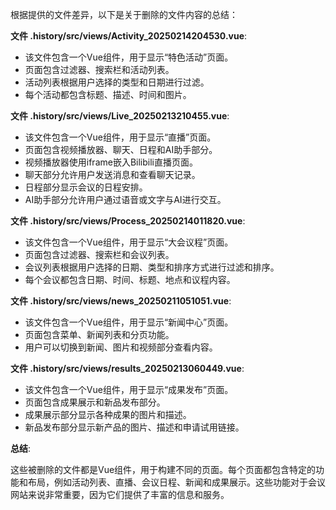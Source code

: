 根据提供的文件差异，以下是关于删除的文件内容的总结：

**文件 .history/src/views/Activity_20250214204530.vue**:

* 该文件包含一个Vue组件，用于显示“特色活动”页面。
* 页面包含过滤器、搜索栏和活动列表。
* 活动列表根据用户选择的类型和日期进行过滤。
* 每个活动都包含标题、描述、时间和图片。

**文件 .history/src/views/Live_20250213210455.vue**:

* 该文件包含一个Vue组件，用于显示“直播”页面。
* 页面包含视频播放器、聊天、日程和AI助手部分。
* 视频播放器使用iframe嵌入Bilibili直播页面。
* 聊天部分允许用户发送消息和查看聊天记录。
* 日程部分显示会议的日程安排。
* AI助手部分允许用户通过语音或文字与AI进行交互。

**文件 .history/src/views/Process_20250214011820.vue**:

* 该文件包含一个Vue组件，用于显示“大会议程”页面。
* 页面包含过滤器、搜索栏和会议列表。
* 会议列表根据用户选择的日期、类型和排序方式进行过滤和排序。
* 每个会议都包含日期、时间、标题、地点和议程内容。

**文件 .history/src/views/news_20250211051051.vue**:

* 该文件包含一个Vue组件，用于显示“新闻中心”页面。
* 页面包含菜单、新闻列表和分页功能。
* 用户可以切换到新闻、图片和视频部分查看内容。

**文件 .history/src/views/results_20250213060449.vue**:

* 该文件包含一个Vue组件，用于显示“成果发布”页面。
* 页面包含成果展示和新品发布部分。
* 成果展示部分显示各种成果的图片和描述。
* 新品发布部分显示新产品的图片、描述和申请试用链接。

**总结**:

这些被删除的文件都是Vue组件，用于构建不同的页面。每个页面都包含特定的功能和布局，例如活动列表、直播、会议日程、新闻和成果展示。这些功能对于会议网站来说非常重要，因为它们提供了丰富的信息和服务。
